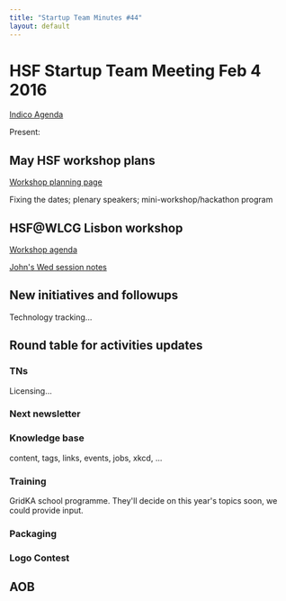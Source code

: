 ```yaml
---
title: "Startup Team Minutes #44"
layout: default
---
```


# HSF Startup Team Meeting Feb 4 2016

[Indico Agenda](https://indico.cern.ch/event/493741/)

Present: 

## May HSF workshop plans

[Workshop planning page](https://docs.google.com/document/d/1IDVf860BB_qujt9EmsuxjO8Kv13sf5WhOtg9DV_4DGM/edit#heading=h.1vgw5hq1cv17)

Fixing the dates; plenary speakers; mini-workshop/hackathon program

## HSF@WLCG Lisbon workshop

[Workshop agenda](https://indico.cern.ch/event/433164/other-view?view=standard)

[John's Wed session notes](https://indico.cern.ch/event/433164/contribution/21/note/)

## New initiatives and followups

Technology tracking...

## Round table for activities updates

### TNs

Licensing...

### Next newsletter

### Knowledge base

content, tags, links, events, jobs, xkcd, ...

### Training

GridKA school programme. They'll decide on this year's topics soon, we could provide input.

### Packaging

### Logo Contest

## AOB

